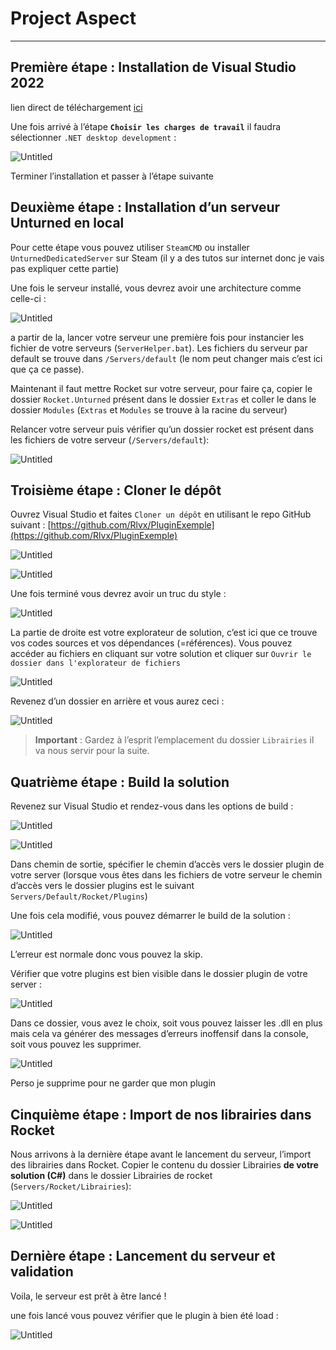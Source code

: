 # Project Aspect

---

## Première étape : Installation de Visual Studio 2022

lien direct de téléchargement [ici](https://visualstudio.microsoft.com/fr/thank-you-downloading-visual-studio/?sku=Community&channel=Release&version=VS2022&source=VSLandingPage&cid=2030&passive=false)

Une fois arrivé à l’étape **`Choisir les charges de travail`** il faudra sélectionner `.NET desktop development` :

![Untitled](Project%20Aspect%20252252b2b3f44e7bbc277036d151fe30/Untitled.png)

Terminer l’installation et passer à l’étape suivante

## Deuxième étape : Installation d’un serveur Unturned en local

Pour cette étape vous pouvez utiliser `SteamCMD` ou installer `UnturnedDedicatedServer` sur Steam (il y a des tutos sur internet donc je vais pas expliquer cette partie)

Une fois le serveur installé, vous devrez avoir une architecture comme celle-ci :

![Untitled](Project%20Aspect%20252252b2b3f44e7bbc277036d151fe30/Untitled%201.png)

a partir de la, lancer votre serveur une première fois pour instancier les fichier de votre serveurs (`ServerHelper.bat`). Les fichiers du serveur par default se trouve dans `/Servers/default` (le nom peut changer mais c’est ici que ça ce passe). 

Maintenant il faut mettre Rocket sur votre serveur, pour faire ça, copier le dossier `Rocket.Unturned` présent dans le dossier `Extras` et coller le dans le dossier `Modules` (`Extras` et `Modules` se trouve à la racine du serveur)

Relancer votre serveur puis vérifier qu’un dossier rocket est présent dans les fichiers de votre serveur (`/Servers/default`):

![Untitled](Project%20Aspect%20252252b2b3f44e7bbc277036d151fe30/Untitled%202.png)

## Troisième étape : Cloner le dépôt

Ouvrez Visual Studio et faites `Cloner un dépôt` en utilisant le repo GitHub suivant : [https://github.com/Rlvx/PluginExemple](https://github.com/Rlvx/PluginExemple)

![Untitled](Project%20Aspect%20252252b2b3f44e7bbc277036d151fe30/Untitled%203.png)

![Untitled](Project%20Aspect%20252252b2b3f44e7bbc277036d151fe30/Untitled%204.png)

Une fois terminé vous devrez avoir un truc du style : 

![Untitled](Project%20Aspect%20252252b2b3f44e7bbc277036d151fe30/Untitled%205.png)

La partie de droite est votre explorateur de solution, c’est ici que ce trouve vos codes sources et vos dépendances (=références). Vous pouvez accéder au fichiers en cliquant sur votre solution et cliquer sur `Ouvrir le dossier dans l'explorateur de fichiers`

![Untitled](Project%20Aspect%20252252b2b3f44e7bbc277036d151fe30/Untitled%206.png)

Revenez d’un dossier en arrière et vous aurez ceci :

![Untitled](Project%20Aspect%20252252b2b3f44e7bbc277036d151fe30/Untitled%207.png)

> **Important** : Gardez à l’esprit l’emplacement du dossier `Librairies` il va nous servir pour la suite.
> 

## Quatrième étape : Build la solution

Revenez sur Visual Studio et rendez-vous dans les options de build :

![Untitled](Project%20Aspect%20252252b2b3f44e7bbc277036d151fe30/Untitled%208.png)

![Untitled](Project%20Aspect%20252252b2b3f44e7bbc277036d151fe30/Untitled%209.png)

Dans chemin de sortie, spécifier le chemin d’accès vers le dossier plugin de votre server (lorsque vous êtes dans les fichiers de votre serveur le chemin d’accès vers le dossier plugins est le suivant `Servers/Default/Rocket/Plugins`)

Une fois cela modifié, vous pouvez démarrer le build de la solution :

![Untitled](Project%20Aspect%20252252b2b3f44e7bbc277036d151fe30/Untitled%2010.png)

L’erreur est normale donc vous pouvez la skip.

Vérifier que votre plugins est bien visible dans le dossier plugin de votre server :

![Untitled](Project%20Aspect%20252252b2b3f44e7bbc277036d151fe30/Untitled%2011.png)

Dans ce dossier, vous avez le choix, soit vous pouvez laisser les .dll en plus mais cela va générer des messages d’erreurs inoffensif dans la console, soit vous pouvez les supprimer.

![Untitled](Project%20Aspect%20252252b2b3f44e7bbc277036d151fe30/Untitled%2012.png)

Perso je supprime pour ne garder que mon plugin

## Cinquième étape : Import de nos librairies dans Rocket

Nous arrivons à la dernière étape avant le lancement du serveur, l’import des librairies dans Rocket. Copier le contenu du dossier Librairies **de votre solution (C#)** dans le dossier Librairies de rocket (`Servers/Rocket/Librairies`):

![Untitled](Project%20Aspect%20252252b2b3f44e7bbc277036d151fe30/Untitled%2013.png)

![Untitled](Project%20Aspect%20252252b2b3f44e7bbc277036d151fe30/Untitled%2014.png)

## Dernière étape : Lancement du serveur et validation

Voila, le serveur est prêt à être lancé ! 

une fois lancé vous pouvez vérifier que le plugin à bien été load :

![Untitled](Project%20Aspect%20252252b2b3f44e7bbc277036d151fe30/Untitled%2015.png)
